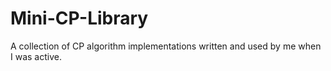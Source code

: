 # Mini-CP-Library
A collection of CP algorithm implementations written and used by me when I was active.
